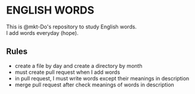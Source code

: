 # ENGLISH WORDS
This is @mkt-Do's repository to study English words.  
I add words everyday (hope).

## Rules
- create a file by day and create a directory by month
- must create pull request when I add words
- in pull request, I must write words except their meanings in description
- merge pull request after check meanings of words in description
